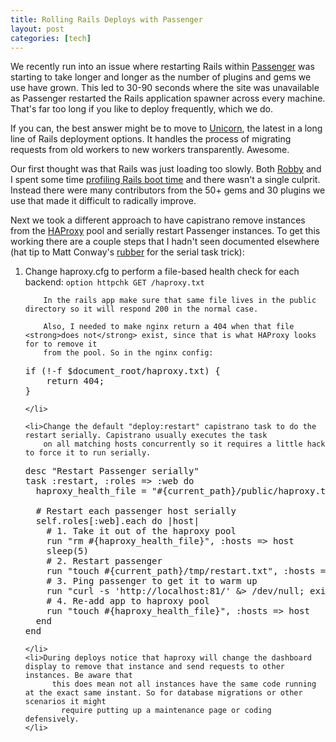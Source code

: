 ```yaml
--- 
title: Rolling Rails Deploys with Passenger
layout: post
categories: [tech]
---
```


We recently run into an issue where restarting Rails within <a href="http://www.modrails.com">Passenger</a> was starting to take longer and longer as the number of plugins and gems we use have grown. This led to 30-90 seconds where the site was unavailable as Passenger restarted the Rails application spawner across every machine. That's far too long if you like to deploy frequently, which we do.

If you can, the best answer might be to move to <a href="http://github.com/blog/517-unicorn">Unicorn</a>, the latest in a long line of Rails deployment options. It handles the process of migrating requests from old workers to new workers transparently. Awesome.

Our first thought was that Rails was just loading too slowly. Both <a href="http://freerobby.com">Robby</a> and I spent some time <a href="http://alexyoung.org/2009/07/03/rapid-rails-boot-up-time/">profiling Rails boot time</a> and there wasn't a single culprit. Instead there were many contributors from the 50+ gems and 30 plugins we use that made it difficult to radically improve.

Next we took a different approach to have capistrano remove instances from the <a href="http://haproxy.1wt.eu/">HAProxy</a> pool
and serially restart Passenger instances. To get this working there are a couple steps that I hadn't seen documented elsewhere (hat tip to Matt Conway's <a href="http://github.com/wr0ngway/rubber">rubber</a> for the serial task trick):

<ol>
	<li>Change haproxy.cfg to perform a file-based health check for each backend:
		<span class="codeblock"><code>option httpchk GET /haproxy.txt</code></span>
		
		In the rails app make sure that same file lives in the public directory so it will respond 200 in the normal case.
		
		Also, I needed to make nginx return a 404 when that file <strong>does not</strong> exist, since that is what HAProxy looks for to remove it 
		from the pool. So in the nginx config:
<pre lang="bash">
if (!-f $document_root/haproxy.txt) {
	return 404;
} 
</pre>
	</li>
	
	<li>Change the default "deploy:restart" capistrano task to do the restart serially. Capistrano usually executes the task
		on all matching hosts concurrently so it requires a little hack to force it to run serially.
<pre lang="ruby">
desc "Restart Passenger serially"
task :restart, :roles => :web do 
  haproxy_health_file = "#{current_path}/public/haproxy.txt"

  # Restart each passenger host serially
  self.roles[:web].each do |host|
    # 1. Take it out of the haproxy pool
    run "rm #{haproxy_health_file}", :hosts => host
    sleep(5)
    # 2. Restart passenger
    run "touch #{current_path}/tmp/restart.txt", :hosts => host
    # 3. Ping passenger to get it to warm up
    run "curl -s 'http://localhost:81/' &> /dev/null; exit 0", :hosts => host
    # 4. Re-add app to haproxy pool
    run "touch #{haproxy_health_file}", :hosts => host
  end
end
</pre>
		
	</li>
	<li>During deploys notice that haproxy will change the dashboard display to remove that instance and send requests to other instances. Be aware that
		  this does mean not all instances have the same code running at the exact same instant. So for database migrations or other scenarios it might 	
			require	putting up a maintenance page or coding defensively.
	</li>
</ol>